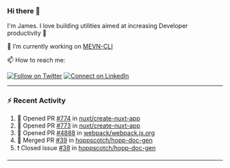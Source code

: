 ### Hi there 👋

I'm James. I love building utilities aimed at increasing Developer productivity :raised_hands: 

🔭 I’m currently working on [MEVN-CLI](https://github.com/madlabsinc/mevn-cli)

📫 How to reach me:

[![Follow on Twitter](https://img.shields.io/badge/--twitter?label=Twitter&logo=Twitter&style=social)](https://twitter.com/james_madhacks) [![Connect on LinkedIn](https://img.shields.io/badge/--linkedin?label=LinkedIn&logo=LinkedIn&style=social)](https://www.linkedin.com/in/jamesgeorge007)

---

### :zap: Recent Activity

<!--START_SECTION:activity-->
1. 💪 Opened PR [#774](https://github.com/nuxt/create-nuxt-app/pull/774) in [nuxt/create-nuxt-app](https://github.com/nuxt/create-nuxt-app)
2. 💪 Opened PR [#773](https://github.com/nuxt/create-nuxt-app/pull/773) in [nuxt/create-nuxt-app](https://github.com/nuxt/create-nuxt-app)
3. 💪 Opened PR [#4888](https://github.com/webpack/webpack.js.org/pull/4888) in [webpack/webpack.js.org](https://github.com/webpack/webpack.js.org)
4. 🎉 Merged PR [#39](https://github.com/hoppscotch/hopp-doc-gen/pull/39) in [hoppscotch/hopp-doc-gen](https://github.com/hoppscotch/hopp-doc-gen)
5. ❗️ Closed issue [#38](https://github.com/hoppscotch/hopp-doc-gen/issues/38) in [hoppscotch/hopp-doc-gen](https://github.com/hoppscotch/hopp-doc-gen)
<!--END_SECTION:activity-->

---

<!--
**jamesgeorge007/jamesgeorge007** is a ✨ _special_ ✨ repository because its `README.md` (this file) appears on your GitHub profile.

Here are some ideas to get you started:

- 🌱 I’m currently learning ...
- 👯 I’m looking to collaborate on ...
- 🤔 I’m looking for help with ...
- 💬 Ask me about ...
- 😄 Pronouns: ...
- ⚡ Fun fact: ...
-->

